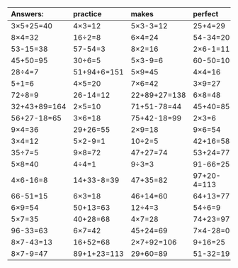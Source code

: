 | Answers: | practice | makes | perfect | ! |
| :--- | :--- | :--- | :--- | :--- |
| 3×5+25=40 | 4×3=12 | 5×3-3=12 | 25+4=29 | 3+18+46=67 | 
| 8×4=32 | 16÷2=8 | 6×4=24 | 54-34=20 | 5+78=83 | 
| 53-15=38 | 57-54=3 | 8×2=16 | 2×6-1=11 | 33-28=5 | 
| 45+50=95 | 30÷6=5 | 5×3-9=6 | 60-50=10 | 51+23=74 | 
| 28÷4=7 | 51+94+6=151 | 5×9=45 | 4×4=16 | 3×7=21 | 
| 5+1=6 | 4×5=20 | 7×6=42 | 3×9=27 | 2×4-6=2 | 
| 72÷8=9 | 26-14=12 | 22+89+27=138 | 6×8=48 | 9×7-2=61 | 
| 32+43+89=164 | 2×5=10 | 71+51-78=44 | 45+40=85 | 70-28=42 | 
| 56+27-18=65 | 3×6=18 | 75+42-18=99 | 2×3=6 | 3×5=15 | 
| 9×4=36 | 29+26=55 | 2×9=18 | 9×6=54 | 18÷3=6 | 
| 3×4=12 | 5×2-9=1 | 10÷2=5 | 42+16=58 | 7×5=35 | 
| 35÷7=5 | 9×8=72 | 47+27=74 | 53+24=77 | 2×7+64=78 | 
| 5×8=40 | 4÷4=1 | 9÷3=3 | 91-66=25 | 41-23=18 | 
| 4×6-16=8 | 14+33-8=39 | 47+35=82 | 97+20-4=113 | 6×2-9=3 | 
| 66-51=15 | 6×3=18 | 46+14=60 | 64+13=77 | 5×7+57=92 | 
| 6×9=54 | 50+13=63 | 12÷4=3 | 54÷6=9 | 28+8-11=25 | 
| 5×7=35 | 40+28=68 | 4×7=28 | 74+23=97 | 29+26=55 | 
| 96-33=63 | 6×7=42 | 45+24=69 | 7×4-28=0 | 9×5=45 | 
| 8×7-43=13 | 16+52=68 | 2×7+92=106 | 9+16=25 | 4×4-13=3 | 
| 8×7-9=47 | 89+1+23=113 | 29+60=89 | 51-32=19 | 4×2+38=46 | 
